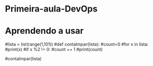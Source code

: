 # Primeira-aula-DevOps
# Aprendendo a usar

#lista = list(range(1,101))
  #def contaImpar(lista):
    #count=0
    #for x in lista:
        #print(x)
        #if x %2 != 0:
             #count += 1
        #print(count)

#contaImpar(lista)
